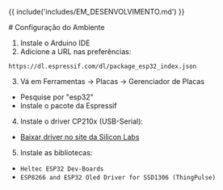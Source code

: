 {{ include('includes/EM_DESENVOLVIMENTO.md') }}

<div class="md-content-none">
# Configuração do Ambiente

1. Instale o Arduino IDE
2. Adicione a URL nas preferências:

```
https://dl.espressif.com/dl/package_esp32_index.json
```

3. Vá em Ferramentas → Placas → Gerenciador de Placas

- Pesquise por "esp32"
- Instale o pacote da Espressif

4. Instale o driver CP210x (USB-Serial):

- [Baixar driver no site da Silicon Labs](https://www.silabs.com/developers/usb-to-uart-bridge-vcp-drivers)

5. Instale as bibliotecas:

- `Heltec ESP32 Dev-Boards`
- `ESP8266 and ESP32 Oled Driver for SSD1306 (ThingPulse)`
</div>
